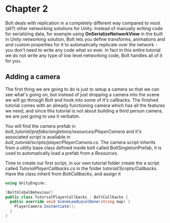 # Chapter 2

Bolt deals with replication in a completely different way compared to most (all?) other networking solutions for Unity. Instead of manually writing code for serializing data, for example using **OnSerializeNetworkView** in the built in Unity networking solution, Bolt lets you define transforms, animations and and custom properties for it to automatically replicate over the network - you don't need to write any code what so ever. In fact in this entire tutorial we do not write any type of low level networking code, Bolt handles all of it for you.

## Adding a camera

The first thing we are going to do is just to setup a camera so that we can see what's going on, but instead of just dropping a camera into the scene we will go through Bolt and hook into some of it's callbacks. The finished tutorial comes with an already functioning camera which has all the features we need, and since this tutorial is not about building a third person camera, we are just going to use it verbatim.

You will find the camera prefab in *bolt_tutorial/prefabs/singletons/resources/PlayerCamera* and it's associated script is available in *bolt_tutorial/scripts/player/PlayerCamera.cs*. The camera script inherits from a utility base class defined inside bolt called BoltSingletonPrefab<T>, it is used to automatically load a prefab from a *Resources*.

Time to create our first script, in our own tutorial folder create the a script called *TutorialPlayerCallbacks.cs* in the folder *tutorial/Scripts/Callbacks*. Have the class inherit from *BoltCallbacks*, and assign it    

```csharp
using UnityEngine;

[BoltGlobalBehaviour]
public class TutorialPlayerCallbacks : BoltCallbacks {
  public override void SceneLoadLocalDone(string map) {
    PlayerCamera.Instantiate();
  }
}
```



